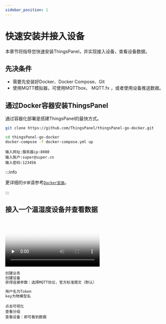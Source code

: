```yaml
---
sidebar_position: 1
---
```


# 快速安装并接入设备

本章节将指导您快速安装ThingsPanel，并实现接入设备，查看设备数据。
## 先决条件
* 需要先安装好Docker、Docker Compose、Git
* 使用MQTT模拟器，可使用MQTTbox、 MQTT.fx ，或者使用设备推送数据。

## 通过Docker容器安装ThingsPanel

通过容器化部署是搭建ThingsPanel的最快方式。

```bash title="第一步、获取docker-compose源码:" showLineNumbers
git clone https://github.com/ThingsPanel/thingsPanel-go-docker.git
```

```bash title="第二步、进入目录并启动服务:" showLineNumbers
cd thingsPanel-go-docker
docker-compose -f docker-compose.yml up
```

```text title="第三步、登录:" showLineNumbers
输入网址:服务器ip:8080
输入账户:super@super.cn
输入密码:123456
```

:::info

更详细的`步骤`请参考[`Docker安装`](./system-installation/docker_installation)。

:::


## 接入一个温湿度设备并查看数据

<p>
  <video id="video" controls="" autoplay="true" loop="loop" preload="none" poster="封面">
        <source id="mp4" src="http://dev.thingspanel.cn:9999/files/tp.mp4" type="video/mp4">
  </videos>
</p>

```bash title="第一步、创建业务、创建设备:" showLineNumbers
创建业务
创建设备
获得连接参数：选择MQTT协议，官方标准报文（默认）
```

```bash title="第二步、推送数据（可使用MQTT工具推送模拟数据）:"
用户名为Token
key为物模型名
```

```text title="查看可视化:"
点击可视化
查看分组
查看设备：即可看到数据
```
